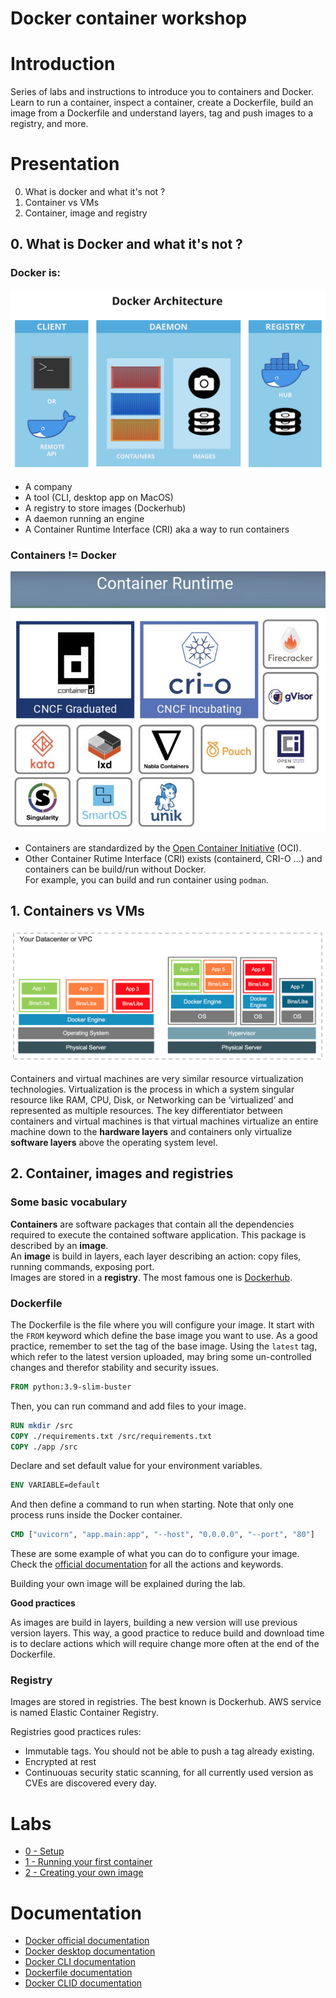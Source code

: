 # Docker container workshop

# Introduction

Series of labs and instructions to introduce you to containers and Docker. Learn to run a container, inspect a container, create a Dockerfile, build an image from a Dockerfile and understand layers, tag and push images to a registry, and more.

# Presentation

0. What is docker and what it's not ?
1. Container vs VMs
2. Container, image and registry

## 0. What is Docker and what it's not ?

### Docker is:

![](./presentation/assets/what-is-docker.png)

- A company
- A tool (CLI, desktop app on MacOS)
- A registry to store images (Dockerhub)
- A daemon running an engine
- A Container Runtime Interface (CRI) aka a way to run containers

### **Containers != Docker**

![](./presentation/assets/cri.jpg)

- Containers are standardized by the [Open Container Initiative](https://opencontainers.org/) (OCI).
- Other Container Rutime Interface (CRI) exists (containerd, CRI-O …) and containers can be build/run without Docker.\
  For example, you can build and run container using `podman`.

## 1. Containers vs VMs

![](./presentation/assets/container-vs-vms.png)

Containers and virtual machines are very similar resource virtualization technologies. Virtualization is the process in which a system singular resource like RAM, CPU, Disk, or Networking can be ‘virtualized’ and represented as multiple resources. The key differentiator between containers and virtual machines is that virtual machines virtualize an entire machine down to the **hardware layers** and containers only virtualize **software layers** above the operating system level.

## 2. Container, images and registries

### Some basic vocabulary

**Containers** are software packages that contain all the dependencies required to execute the contained software application. This package is described by an **image**. \
An **image** is build in layers, each layer describing an action: copy files, running commands, exposing port.\
Images are stored in a **registry**. The most famous one is [Dockerhub](hub.docker.com).

### Dockerfile

The Dockerfile is the file where you will configure your image. It start with the `FROM` keyword which define the base image you want to use. As a good practice, remember to set the tag of the base image. Using the `latest` tag, which refer to the latest version uploaded, may bring some un-controlled changes and therefor stability and security issues.
```Dockerfile
FROM python:3.9-slim-buster
```

Then, you can run command and add files to your image.
```Dockerfile
RUN mkdir /src
COPY ./requirements.txt /src/requirements.txt
COPY ./app /src
```

Declare and set default value for your environment variables.

```Dockerfile
ENV VARIABLE=default
```

And then define a command to run when starting. Note that only one process runs inside the Docker container.

```Dockerfile
CMD ["uvicorn", "app.main:app", "--host", "0.0.0.0", "--port", "80"]
```

These are some example of what you can do to configure your image. Check the [official documentation](https://docs.docker.com/engine/reference/builder/) for all the actions and keywords.

Building your own image will be explained during the lab.

**Good practices**

As images are build in layers, building a new version will use previous version layers. This way, a good practice to reduce build and download time is to declare actions which will require change more often at the end of the Dockerfile.

### Registry

Images are stored in registries. The best known is Dockerhub. AWS service is named Elastic Container Registry.

Registries good practices rules:
- Immutable tags. You should not be able to push a tag already existing.
- Encrypted at rest
- Continuouas security static scanning, for all currently used version as CVEs are discovered every day.

# Labs

- [0 - Setup](0-setup/README.md)
- [1 - Running your first container](1-first-container/README.md)
- [2 - Creating your own image](2-create-your-own-image/README.md)


# Documentation

- [Docker official documentation](https://docs.docker.com/)
- [Docker desktop documentation](https://docs.docker.com/desktop/)
- [Docker CLI documentation](https://docs.docker.com/engine/reference/commandline/cli/)
- [Dockerfile documentation](https://docs.docker.com/engine/reference/builder/)
- [Docker CLID documentation](https://docs.docker.com/engine/reference/builder/)